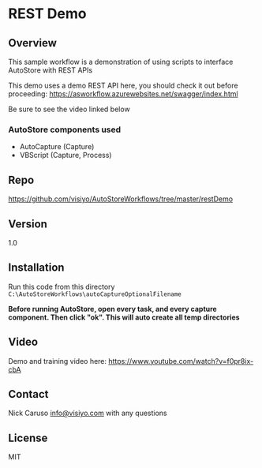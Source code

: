 # REST Demo

## Overview
This sample workflow is a demonstration of using scripts to interface AutoStore with REST APIs

This demo uses a demo REST API here, you should check it out before proceeding:
https://asworkflow.azurewebsites.net/swagger/index.html

Be sure to see the video linked below


### AutoStore components used
- AutoCapture (Capture)
- VBScript (Capture, Process)

## Repo
https://github.com/visiyo/AutoStoreWorkflows/tree/master/restDemo

## Version
1.0

## Installation
Run this code from this directory
`C:\AutoStoreWorkflows\autoCaptureOptionalFilename`

**Before running AutoStore, open every task, and every capture component.  Then click "ok".  This will auto create all temp directories**

## Video
Demo and training video here: https://www.youtube.com/watch?v=f0pr8ix-cbA

## Contact
Nick Caruso
info@visiyo.com with any questions

## License
MIT
